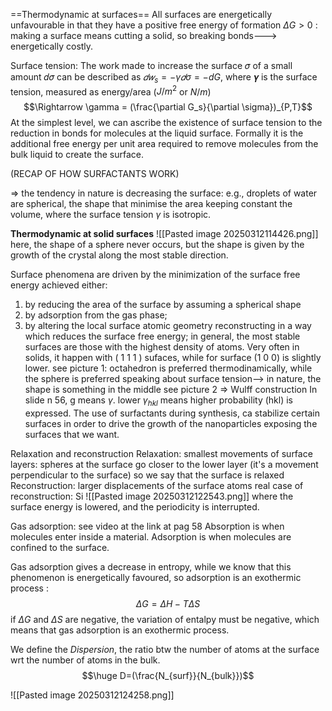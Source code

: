 ==Thermodynamic at surfaces==
All surfaces are energetically unfavourable in that they have a positive
free energy of formation $\Delta G > 0$ : making a surface means cutting  a solid, so breaking bonds---> energetically costly.

Surface tension: 
The work made to increase the surface 𝜎 of a small amount 𝑑𝜎 can be
described as $𝑑𝑤_s = −\gamma 𝑑 \sigma = -dG$, where 𝜸 is the surface tension, measured as
energy/area ($J/m^2$ or $N/m$)
$$\Rightarrow \gamma = (\frac{\partial G_s}{\partial \sigma})_{P,T}$$
At the simplest level, we can ascribe the existence of surface tension to the
reduction in bonds for molecules at the liquid surface. Formally it is the
additional free energy per unit area required to remove molecules from the
bulk liquid to create the surface.

(RECAP OF HOW SURFACTANTS WORK)

$\Rightarrow$ the tendency in nature is decreasing the surface: e.g., droplets of water are spherical, the shape that minimise the area keeping constant the volume, where the surface tension $\gamma$ is isotropic.

**Thermodynamic at solid surfaces**
![[Pasted image 20250312114426.png]]
here, the shape of a sphere never occurs, but the shape is given by the growth of the crystal along the most stable direction.

Surface phenomena are driven by the minimization of the surface free energy achieved either:
1) by reducing the area of the surface by assuming a spherical shape
2) by adsorption from the gas phase;
3) by altering the local surface atomic geometry reconstructing in a way which reduces the surface free energy;
in general, the most stable surfaces are those with the highest density of atoms. Very often in  solids, it happen with ( 1 1 1 ) sufaces, while for surface (1 0 0) is slightly lower.
see picture 1: octahedron is preferred thermodinamically, while the sphere is preferred speaking about surface tension--> in nature, the shape is something in the middle
see picture 2
$\Rightarrow$ Wulff construction
In slide n 56, g means $\gamma$. lower $\gamma_{hkl}$ means higher probability (hkl) is expressed.
The use of surfactants during synthesis, ca stabilize certain surfaces in order to drive the growth of the nanoparticles exposing the surfaces that we want.

Relaxation and reconstruction
Relaxation: smallest movements of surface layers: spheres at the surface go closer to the lower layer (it's a movement perpendicular to the surface) so we say that the surface is relaxed
Reconstruction: larger displacements of the surface atoms
real case of reconstruction: Si
![[Pasted image 20250312122543.png]]
where the surface energy is lowered, and the periodicity is interrupted.

Gas adsorption:  see video at the link at pag 58
Absorption is when molecules enter inside a material.
Adsorption is when molecules are confined to the surface. 

Gas adsorption gives a decrease in entropy, while we know that this phenomenon is energetically favoured, so adsorption is an exothermic process :
$$\Delta G = \Delta H - T\Delta S$$
if $\Delta G$ and $\Delta S$ are negative, the variation of entalpy must be negative, which means that gas adsorption is an exothermic process. 

We define the *Dispersion*, the ratio btw the number of atoms at the surface wrt the number of atoms in the bulk.
$$\huge D=(\frac{N_{surf}}{N_{bulk}})$$

![[Pasted image 20250312124258.png]]

